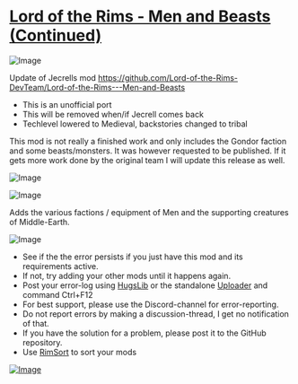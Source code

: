 # [Lord of the Rims - Men and Beasts (Continued)](https://steamcommunity.com/sharedfiles/filedetails/?id=2372858384)

![Image](https://i.imgur.com/buuPQel.png)

Update of Jecrells mod
https://github.com/Lord-of-the-Rims-DevTeam/Lord-of-the-Rims---Men-and-Beasts

- This is an unofficial port
- This will be removed when/if Jecrell comes back
- Techlevel lowered to Medieval, backstories changed to tribal

This mod is not really a finished work and only includes the Gondor faction and some beasts/monsters.
It was however requested to be published. 
If it gets more work done by the original team I will update this release as well.

![Image](https://i.imgur.com/pufA0kM.png)
	
![Image](https://i.imgur.com/Z4GOv8H.png)

Adds the various factions / equipment of Men and the supporting creatures of Middle-Earth.

![Image](https://i.imgur.com/PwoNOj4.png)



-  See if the the error persists if you just have this mod and its requirements active.
-  If not, try adding your other mods until it happens again.
-  Post your error-log using [HugsLib](https://steamcommunity.com/workshop/filedetails/?id=818773962) or the standalone [Uploader](https://steamcommunity.com/sharedfiles/filedetails/?id=2873415404) and command Ctrl+F12
-  For best support, please use the Discord-channel for error-reporting.
-  Do not report errors by making a discussion-thread, I get no notification of that.
-  If you have the solution for a problem, please post it to the GitHub repository.
-  Use [RimSort](https://github.com/RimSort/RimSort/releases/latest) to sort your mods



[![Image](https://img.shields.io/github/v/release/emipa606/LordoftheRimsMenAndBeasts?label=latest%20version&style=plastic&color=9f1111&labelColor=black)](https://steamcommunity.com/sharedfiles/filedetails/changelog/2372858384)

